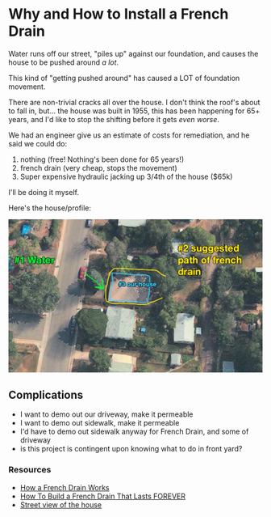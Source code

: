# Why and How to Install a French Drain

Water runs off our street, "piles up" against our foundation, and causes the house to be pushed around _a lot_.

This kind of "getting pushed around" has caused a LOT of foundation movement.

There are non-trivial cracks all over the house. I don't think the roof's about to fall in, but... the house was built in 1955, this has been happening for 65+ years, and I'd like to stop the shifting before it gets _even worse_.

We had an engineer give us an estimate of costs for remediation, and he said we could do:

1. nothing (free! Nothing's been done for 65 years!)
2. french drain (very cheap, stops the movement)
3. Super expensive hydraulic jacking up 3/4th of the house ($65k)

I'll be doing it myself. 

Here's the house/profile:

![house](/images/french-drain.jpg)

## Complications

- I want to demo out our driveway, make it permeable
- I want to demo out sidewalk, make it permeable
- I'd have to demo out sidewalk anyway for French Drain, and some of driveway
- is this project is contingent upon knowing what to do in front yard?

### Resources

- [How a French Drain Works](https://www.youtube.com/watch?v=eRL_5G9c08s)
- [How To Build a French Drain That Lasts FOREVER](https://www.youtube.com/watch?v=KiehdvVTu-8)
- [Street view of the house](https://www.google.com/maps/place/621+Iowa+St,+Golden,+CO+80403/@39.7663481,-105.2296708,3a,75y,159.22h,62.29t/data=!3m7!1e1!3m5!1sTQRGxWBJ52Qh1qT6Sloo9g!2e0!6s%2F%2Fgeo2.ggpht.com%2Fmaps%2Fphotothumb%2Ffd%2Fv1%3Fbpb%3DChEKD3NlYXJjaC5nd3MtcHJvZBJAChIJlcpiIciaa4cR5yQMOBQPwXASCg0h3bMXFYQ5R8EaEgkr1OoeyJprhxES-S8mhItlZyoKDSLWsxcVGkBHwRoFCHgQ6AI%26gl%3DUS!7i16384!8i8192!4m5!3m4!1s0x876b9ac82162ca95:0x70c10f14380c24e7!8m2!3d39.766173!4d-105.2295142)

